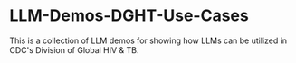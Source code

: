 # LLM-Demos-DGHT-Use-Cases

This is a collection of LLM demos for showing how LLMs can be utilized in CDC's Division of Global HIV & TB.
